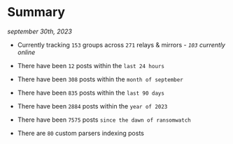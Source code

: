 
# Summary
_september 30th, 2023_

- Currently tracking `153` groups across `271` relays & mirrors - _`103` currently online_

- There have been `12` posts within the `last 24 hours`

- There have been `308` posts within the `month of september`

- There have been `835` posts within the `last 90 days`

- There have been `2884` posts within the `year of 2023`

- There have been `7575` posts `since the dawn of ransomwatch`

- There are `80` custom parsers indexing posts
